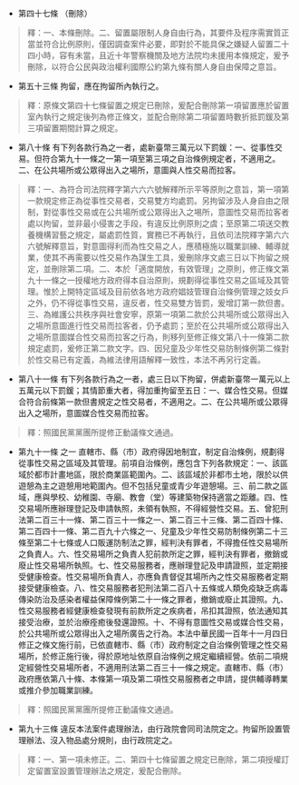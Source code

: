* 第四十七條 （刪除）

> 釋：一、本條刪除。二、留置屬限制人身自由行為，其要件及程序需實質正當並符合比例原則，僅因調查案件必要，即對於不能具保之嫌疑人留置二十四小時，容有未當，且近十年警察機關及地方法院均未援用本條規定，爰予刪除，以符合公民與政治權利國際公約第九條有關人身自由保障之意旨。

* 第五十三條 拘留，應在拘留所內執行之。

> 釋：原條文第四十七條留置之規定已刪除，爰配合刪除第一項留置應於留置室內執行之規定後列為修正條文，並配合刪除第二項留置時數折抵罰鍰及第三項留置期間計算之規定。

* 第八十條 有下列各款行為之一者，處新臺幣三萬元以下罰鍰：一、從事性交易。但符合第九十一條之一第一項至第三項之自治條例規定者，不適用之。二、在公共場所或公眾得出入之場所，意圖與人性交易而拉客。

> 釋：一、為符合司法院釋字第六六六號解釋所示平等原則之意旨，第一項第一款規定修正為從事性交易者，交易雙方均處罰。另拘留涉及人身自由之限制，對從事性交易或在公共場所或公眾得出入之埸所，意圖性交易而拉客者處以拘留，並非最小侵害之手段，有違反比例原則之虞；至原第二項送交教養機構習藝之規定，屬處罰性質，實務已不再執行，且依司法院釋字第六六六號解釋意旨，對意圖得利而為性交易之人，應積極施以職業訓練、輔導就業，使其不再需要以性交易作為謀生工具，爰刪除序文處三日以下拘留之規定，並刪除第二項。二、本於「適度開放，有效管理」之原則，修正條文第九十一條之一授權地方政府得本自治原則，規劃得從事性交易之區域及其管理。惟於上開特定區域及目前依各地方政府娼妓管理自治條例管理之妓女戶之外，仍不得從事性交易，違反者，性交易雙方皆罰，爰增訂第一款但書。三、為維護公共秩序與社會安寧，原第一項第二款於公共場所或公眾得出入之場所意圖進行性交易而拉客者，仍予處罰；至於在公共場所或公眾得出入之場所意圖媒合性交易而拉客之行為，則移列至修正條文第八十一條第二款規定處罰，爰修正第二款文字。四、因兒童及少年性交易防制條例第二條對於性交易已有定義，為維法律用語解釋一致性，本法不再另行定義。

* 第八十一條 有下列各款行為之一者，處三日以下拘留，併處新臺幣一萬元以上五萬元以下罰鍰；其情節重大者，得加重拘留至五日：一、媒合性交易。但媒合符合前條第一款但書規定之性交易者，不適用之。二、在公共場所或公眾得出入之場所，意圖媒合性交易而拉客。

> 釋：照國民黨黨團所提修正動議條文通過。

* 第九十一條 之一 直轄市、縣（市）政府得因地制宜，制定自治條例，規劃得從事性交易之區域及其管理。前項自治條例，應包含下列各款規定：一、該區域於都市計畫地區，限於商業區範圍內。二、該區域於非都市土地，限於以供遊憩為主之遊憩用地範圍內。但不包括兒童或青少年遊憩場。三、前二款之區域，應與學校、幼稚園、寺廟、教會（堂）等建築物保持適當之距離。四、性交易場所應辦理登記及申請執照，未領有執照，不得經營性交易。五、曾犯刑法第二百三十一條、第二百三十一條之一、第二百三十三條、第二百四十條、第二百四十一條、第二百九十六條之一、兒童及少年性交易防制條例第二十三條至第二十七條或人口販運防制法之罪，經判決有罪者，不得擔任性交易場所之負責人。六、性交易場所之負責人犯前款所定之罪，經判決有罪者，撤銷或廢止性交易場所執照。七、性交易服務者，應辦理登記及申請證照，並定期接受健康檢查。性交易場所負責人，亦應負責督促其場所內之性交易服務者定期接受健康檢查。八、性交易服務者犯刑法第二百八十五條或人類免疫缺乏病毒傳染防治及感染者權益保障條例第二十一條之罪者，撤銷或廢止其證照。九、性交易服務者經健康檢查發現有前款所定之疾病者，吊扣其證照，依法通知其接受治療，並於治療痊癒後發還證照。十、不得有意圖性交易或媒合性交易，於公共場所或公眾得出入之場所廣告之行為。本法中華民國一百年十一月四日修正之條文施行前，已依直轄市、縣（市）政府制定之自治條例管理之性交易場所，於修正施行後，得於原地址依原自治條例之規定繼續經營。依前二項規定經營性交易場所者，不適用刑法第二百三十一條之規定。直轄市、縣（市）政府應依第八十條、本條第一項及第二項性交易服務者之申請，提供輔導轉業或推介參加職業訓練。

> 釋：照國民黨黨團所提修正動議條文通過。

* 第九十三條 違反本法案件處理辦法，由行政院會同司法院定之。拘留所設置管理辦法、沒入物品處分規則，由行政院定之。

> 釋：一、第一項未修正。二、第四十七條留置之規定已刪除，第二項授權訂定留置室設置管理辦法之規定，爰配合刪除。

